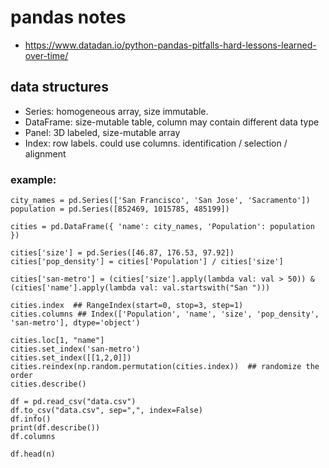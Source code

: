 # pandas notes
* https://www.datadan.io/python-pandas-pitfalls-hard-lessons-learned-over-time/

## data structures
* Series: homogeneous array, size immutable.
* DataFrame: size-mutable table, column may contain different data type
* Panel: 3D labeled, size-mutable array
* Index: row labels. could use columns. identification / selection / alignment

### example:
```
city_names = pd.Series(['San Francisco', 'San Jose', 'Sacramento'])
population = pd.Series([852469, 1015785, 485199])

cities = pd.DataFrame({ 'name': city_names, 'Population': population })

cities['size'] = pd.Series([46.87, 176.53, 97.92])
cities['pop_density'] = cities['Population'] / cities['size']

cities['san-metro'] = (cities['size'].apply(lambda val: val > 50)) & (cities['name'].apply(lambda val: val.startswith("San ")))

cities.index  ## RangeIndex(start=0, stop=3, step=1)
cities.columns ## Index(['Population', 'name', 'size', 'pop_density', 'san-metro'], dtype='object')

cities.loc[1, "name"]
cities.set_index('san-metro')
cities.set_index([[1,2,0]])
cities.reindex(np.random.permutation(cities.index))  ## randomize the order
cities.describe()

df = pd.read_csv("data.csv")
df.to_csv("data.csv", sep=",", index=False)
df.info()
print(df.describe())
df.columns

df.head(n)
```
